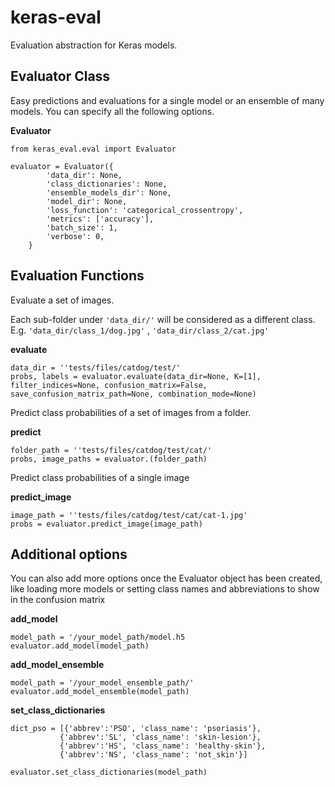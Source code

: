 # keras-eval
Evaluation abstraction for Keras models. 

## Evaluator Class

Easy predictions and evaluations for a single model or an ensemble of many models. 
You can specify all the following options. 

**Evaluator**

```
from keras_eval.eval import Evaluator

evaluator = Evaluator({
        'data_dir': None,
        'class_dictionaries': None,
        'ensemble_models_dir': None,
        'model_dir': None,
        'loss_function': 'categorical_crossentropy',
        'metrics': ['accuracy'],
        'batch_size': 1,
        'verbose': 0,
    }

```

## Evaluation Functions

Evaluate a set of images. 

Each sub-folder under `'data_dir/'` will be considered as a different class. E.g. `'data_dir/class_1/dog.jpg'` , `'data_dir/class_2/cat.jpg'`

**evaluate**
```
data_dir = ''tests/files/catdog/test/'
probs, labels = evaluator.evaluate(data_dir=None, K=[1], filter_indices=None, confusion_matrix=False, save_confusion_matrix_path=None, combination_mode=None)
```

Predict class probabilities of a set of images from a folder.

**predict**
```
folder_path = ''tests/files/catdog/test/cat/'
probs, image_paths = evaluator.(folder_path)
```

Predict class probabilities of a single image

**predict_image**
```
image_path = ''tests/files/catdog/test/cat/cat-1.jpg'
probs = evaluator.predict_image(image_path)
```

## Additional options

You can also add more options once the Evaluator object has been created, like loading more models
or setting class names and abbreviations to show in the confusion matrix

**add_model**

```
model_path = '/your_model_path/model.h5
evaluator.add_model(model_path)
```

**add_model_ensemble**

```
model_path = '/your_model_ensemble_path/'
evaluator.add_model_ensemble(model_path)
```

**set_class_dictionaries**

```
dict_pso = [{'abbrev':'PSO', 'class_name': 'psoriasis'},
           {'abbrev':'SL', 'class_name': 'skin-lesion'},
           {'abbrev':'HS', 'class_name': 'healthy-skin'},
           {'abbrev':'NS', 'class_name': 'not_skin'}]
           
evaluator.set_class_dictionaries(model_path)
```


